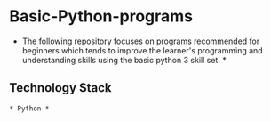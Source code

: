 # Basic-Python-programs

  * The following repository focuses on programs recommended for beginners which tends to improve the learner's programming and understanding skills using the basic python 3 skill     set. *

  ## Technology Stack ##
    * Python *
  
